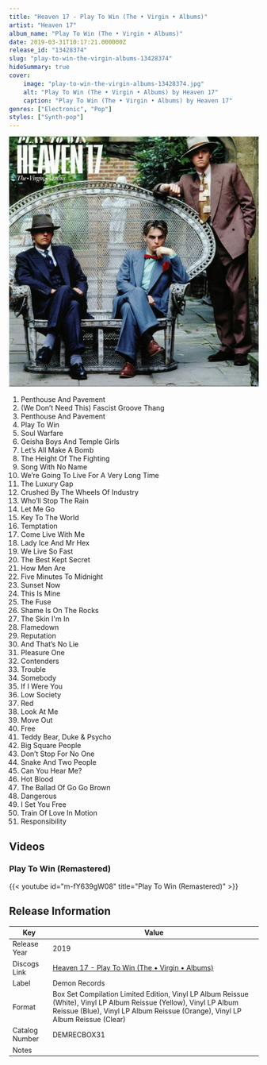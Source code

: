 ```yaml
---
title: "Heaven 17 - Play To Win (The • Virgin • Albums)"
artist: "Heaven 17"
album_name: "Play To Win (The • Virgin • Albums)"
date: 2019-03-31T10:17:21.000000Z
release_id: "13428374"
slug: "play-to-win-the-virgin-albums-13428374"
hideSummary: true
cover:
    image: "play-to-win-the-virgin-albums-13428374.jpg"
    alt: "Play To Win (The • Virgin • Albums) by Heaven 17"
    caption: "Play To Win (The • Virgin • Albums) by Heaven 17"
genres: ["Electronic", "Pop"]
styles: ["Synth-pop"]
---
```


![Play To Win (The • Virgin • Albums) by Heaven 17](play-to-win-the-virgin-albums-13428374.jpg)

<!-- section break -->

1. Penthouse And Pavement
2. (We Don’t Need This) Fascist Groove Thang
3. Penthouse And Pavement
4. Play To Win
5. Soul Warfare
6. Geisha Boys And Temple Girls
7. Let’s All Make A Bomb
8. The Height Of The Fighting
9. Song With No Name
10. We’re Going To Live For A Very Long Time
11. The Luxury Gap
12. Crushed By The Wheels Of Industry
13. Who’ll Stop The Rain
14. Let Me Go
15. Key To The World
16. Temptation
17. Come Live With Me
18. Lady Ice And Mr Hex
19. We Live So Fast
20. The Best Kept Secret
21. How Men Are
22. Five Minutes To Midnight
23. Sunset Now
24. This Is Mine
25. The Fuse
26. Shame Is On The Rocks
27. The Skin I'm In
28. Flamedown
29. Reputation
30. And That’s No Lie
31. Pleasure One
32. Contenders
33. Trouble
34. Somebody
35. If I Were You
36. Low Society
37. Red
38. Look At Me
39. Move Out
40. Free
41. Teddy Bear, Duke & Psycho
42. Big Square People
43. Don’t Stop For No One
44. Snake And Two People
45. Can You Hear Me?
46. Hot Blood
47. The Ballad Of Go Go Brown
48. Dangerous
49. I Set You Free
50. Train Of Love In Motion
51. Responsibility

<!-- section break -->




## Videos
### Play To Win (Remastered)
{{< youtube id="m-fY639gW08" title="Play To Win (Remastered)" >}}<br>



## Release Information
|  Key           | Value                                                |
| ---------------| ---------------------------------------------------- |
| Release Year   | 2019                                   |
| Discogs Link   | [Heaven 17 - Play To Win (The • Virgin • Albums)](https://www.discogs.com/release/13428374-Heaven-17-Play-To-Win-The-Virgin-Albums) |
| Label          | Demon Records |
| Format         | Box Set Compilation Limited Edition, Vinyl LP Album Reissue (White), Vinyl LP Album Reissue (Yellow), Vinyl LP Album Reissue (Blue), Vinyl LP Album Reissue (Orange), Vinyl LP Album Reissue (Clear) |
| Catalog Number | DEMRECBOX31 |
| Notes |    |